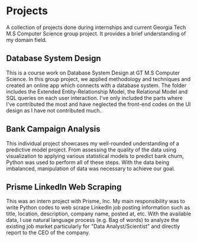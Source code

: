 # Projects
A collection of projects done during internships and current Georgia Tech M.S Computer Science group project. It provides a brief understanding of my domain field.

## Database System Design
This is a course work on Database System Design at GT M.S Computer Science. In this group project, we applied methodology and techniques and created an online app which connects with a database system. The folder includes the Extended Entity-Relationship Model, the Relational Model and SQL queries on each user interaction. I've only included the parts where I've contributed the most and have neglected the front-end codes on the UI design as I have not contributed much. 


## Bank Campaign Analysis
This individual project showcases my well-rounded understanding of a predictive model project. From assessing the quality of the data using visualization to applying various statistical models to predict bank churn, Python was used to perform all of these steps. With the data being imbalanced, manipulation of data was necessary to achieve our goal.

## Prisme LinkedIn Web Scraping
This was an intern project with Prisme, Inc. My main responsibility was to write Python codes to web scrape LinkedIn job posting information such as title, location, description, company name, posted at, etc. With the available data, I use natural language process (e.g. Bag of words) to analyze the existing job market particularly for "Data Analyst/Scientist" and directly report to the CEO of the company.


